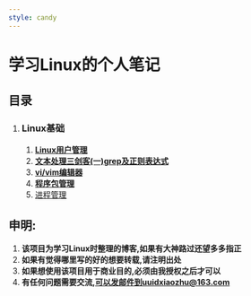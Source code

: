 ```yaml
---
style: candy
---
```

 学习Linux的个人笔记
======================================
## 目录

1. ### Linux基础

   1. [**Linux用户管理**](https://github.com/zhudabai/my_linux_study/blob/master/LinuxBasic/Linux%E7%94%A8%E6%88%B7%E7%AE%A1%E7%90%86.md)
   2. [**文本处理三剑客(一)grep及正则表达式**](https://github.com/zhudabai/my_linux_study/blob/master/LinuxBasic/grep-and-pattern.md)
   3. [**vi/vim编辑器**](https://github.com/zhudabai/my_linux_study/blob/master/LinuxBasic/vivim%E7%BC%96%E8%BE%91%E5%99%A8.md)
   4. [**程序包管理**](https://github.com/zhudabai/my_linux_study/blob/master/LinuxBasic/rpm%26yum.md)
   5. [进程管理](https://github.com/zhudabai/my_linux_study/blob/master/LinuxBasic/Linux%E8%BF%9B%E7%A8%8B%E7%AE%A1%E7%90%86.md)



## 申明:

1. **该项目为学习Linux时整理的博客,如果有大神路过还望多多指正**
2. **如果有觉得哪里写的好的想要转载,请注明出处**
3. **如果想使用该项目用于商业目的,必须由我授权之后才可以**
4. **有任何问题需要交流,可以发邮件到uuidxiaozhu@163.com**

